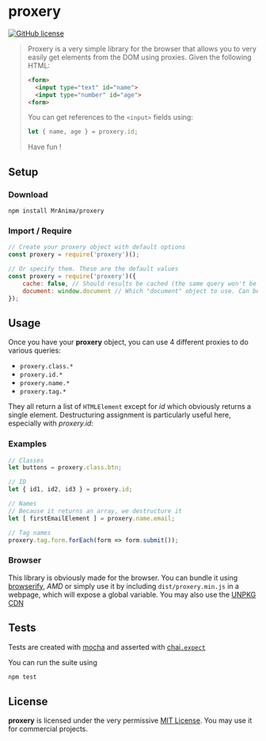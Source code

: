 # **proxery**

[![GitHub license](https://img.shields.io/github/license/MrAnima/proxery.svg)](https://github.com/MrAnima/proxery)

> Proxery is a very simple library for the browser that allows you to very easily get elements from the DOM using proxies. Given the following HTML:
> ```html
> <form>
>   <input type="text" id="name">
>   <input type="number" id="age">
> <form>
> ```
> You can get references to the `<input>` fields using:
> ```javascript
> let { name, age } = proxery.id;
> ```
> Have fun !

## Setup

### Download
`npm install MrAnima/proxery`

### Import / Require
```javascript
// Create your proxery object with default options
const proxery = require('proxery')();

// Or specify them. These are the default values
const proxery = require('proxery')({
    cache: false, // Should results be cached (the same query won't be done twice)
    document: window.document // Which "document" object to use. Can be changed for testing purposes
});
```

## Usage

Once you have your **proxery** object, you can use 4 different proxies to do various queries:

 * `proxery.class.*`
 * `proxery.id.*`
 * `proxery.name.*`
 * `proxery.tag.*`

They all return a list of `HTMLElement` except for _id_ which obviously returns a single element.
Destructuring assignment is particularly useful here, especially with _proxery.id_:

### Examples
```javascript
// Classes
let buttons = proxery.class.btn;

// ID
let { id1, id2, id3 } = proxery.id;

// Names
// Because it returns an array, we destructure it
let [ firstEmailElement ] = proxery.name.email;

// Tag names
proxery.tag.form.forEach(form => form.submit());
```

### Browser
This library is obviously made for the browser. You can bundle it using [browserify](http://browserify.org/), _AMD_ or simply use it by including `dist/proxery.min.js` in a webpage, which will expose a global variable. You may also use the [UNPKG CDN](https://unpkg.com/proxery@1.0.0/dist/proxery.min.js)

## Tests

Tests are created with [mocha](https://github.com/mochajs/mocha) and asserted with [chai`.expect`](https://github.com/chaijs/chai)

You can run the suite using
```bash
npm test
```

## License

**proxery** is licensed under the very permissive [MIT License](https://tldrlegal.com/license/mit-license). You may use it for commercial projects.